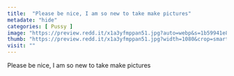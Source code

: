 ```yaml
---
title:  "Please be nice, I am so new to take make pictures"
metadate: "hide"
categories: [ Pussy ]
image: "https://preview.redd.it/x1a3yfmppan51.jpg?auto=webp&s=1b59941e8cf5f77b9ae4f50157fad11b99924fdd"
thumb: "https://preview.redd.it/x1a3yfmppan51.jpg?width=1080&crop=smart&auto=webp&s=ab34f17ecf78ba64039f17af202d3a0a5be77ca3"
visit: ""
---
```

Please be nice, I am so new to take make pictures
